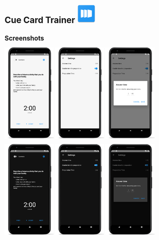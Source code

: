 # Cue Card Trainer  <img src="assets/icon_round.png" width="60px"/>

## Screenshots
<p float="right">
  <img src="assets/main_light.png" width="32%"/>
  <img src="assets/settings_light.png" width="32%"/>
  <img src="assets/dialog_light.png" width="32%"/>
</p>
<p float="right">
  <img src="assets/main_dark.png" width="32%"/>
  <img src="assets/settings_dark.png" width="32%"/>
  <img src="assets/dialog_dark.png" width="32%"/>
</p>

